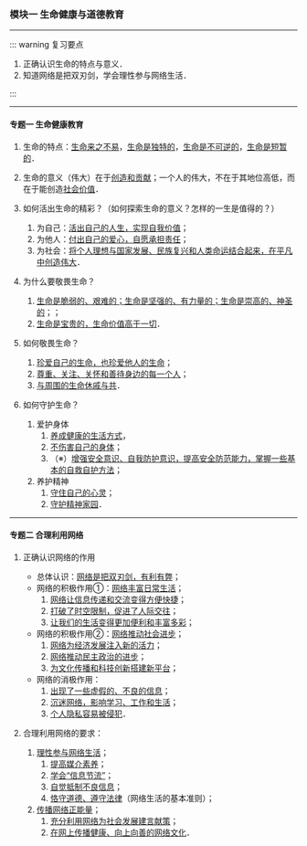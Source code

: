 ### 模块一 生命健康与道德教育

---

::: warning 复习要点

1. 正确认识生命的特点与意义．
2. 知道网络是把双刃剑，学会理性参与网络生活．

:::

---

#### 专题一 生命健康教育

1. 生命的特点：<u>生命来之不易</u>，<u>生命是独特的</u>，<u>生命是不可逆的</u>，<u>生命是短暂的</u>．

2. 生命的意义（伟大）在于<u>创造和贡献</u>；一个人的伟大，不在于其地位高低，而在于能创造<u>社会价值</u>．

3. 如何活出生命的精彩？（如何探索生命的意义？怎样的一生是值得的？）

    1. 为自己：<u>活出自己的人生，实现自我价值</u>；
    2. 为他人：<u>付出自己的爱心，自愿承担责任</u>；
    3. 为社会：<u>将个人理想与国家发展、民族复兴和人类命运结合起来，在平凡中创造伟大</u>．

4. 为什么要敬畏生命？

    1. <u>生命是脆弱的、艰难的；生命是坚强的、有力量的；生命是崇高的、神圣的</u>；；
    2. <u>生命是宝贵的，生命价值高于一切</u>．

5. 如何敬畏生命？

    1. <u>珍爱自己的生命，也珍爱他人的生命</u>；
    2. <u>尊重、关注、关怀和善待身边的每一个人</u>；
    3. <u>与周围的生命休戚与共</u>．

6. 如何守护生命？

    1. 爱护身体
        1. <u>养成健康的生活方式</u>，
        2. <u>不伤害自己的身体</u>；
        3. （※）<u>增强安全意识、自我防护意识，提高安全防范能力，掌握一些基本的自救自护方法</u>；
    2. 养护精神
        1. <u>守住自己的心灵</u>；
        2. <u>守护精神家园</u>．

---

#### 专题二 合理利用网络

1. 正确认识网络的作用

    - 总体认识：<u>网络是把双刃剑，有利有弊</u>；
    - 网络的积极作用①：<u>网络丰富日常生活</u>；
        1. <u>网络让信息传递和交流变得方便快捷</u>；
        2. <u>打破了时空限制，促进了人际交往</u>；
        3. <u>让我们的生活变得更加便利和丰富多彩</u>；
    - 网络的积极作用②：<u>网络推动社会进步</u>；
        1. <u>网络为经济发展注入新的活力</u>；
        2. <u>网络推动民主政治的进步</u>；
        3. <u>为文化传播和科技创新搭建新平台</u>；
    - 网络的消极作用：
        1. <u>出现了一些虚假的、不良的信息</u>；
        2. <u>沉迷网络，影响学习、工作和生活</u>；
        3. <u>个人隐私容易被侵犯</u>．

2. 合理利用网络的要求：

    1. <u>理性参与网络生活</u>；
        1. <u>提高媒介素养</u>；
        2. <u>学会“信息节流”</u>；
        3. <u>自觉抵制不良信息</u>；
        4. <u>恪守道德、遵守法律</u>（网络生活的基本准则）；
    2. <u>传播网络正能量</u>；
        1. <u>充分利用网络为社会发展建言献策</u>；
        2. <u>在网上传播健康、向上向善的网络文化</u>．
